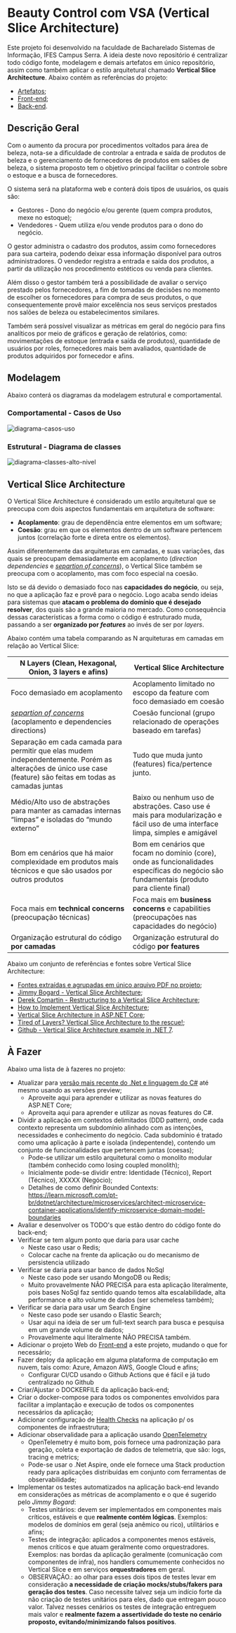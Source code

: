 # Beauty Control com VSA (Vertical Slice Architecture)

Este projeto foi desenvolvido na faculdade de Bacharelado Sistemas de Informação, IFES Campus Serra. A ideia deste novo repositório é centralizar todo código fonte, modelagem e demais artefatos em único repositório, assim como também aplicar o estilo arquitetural chamado **Vertical Slice Architecture**. Abaixo contém as referências do projeto:

- [Artefatos](https://github.com/HaraHeique/LES-artefatos-beauty-control);
- [Front-end](https://github.com/LarissaMotta/devweb-front-end);
- [Back-end](https://github.com/LarissaMotta/devweb-back-end).

## Descrição Geral

Com o aumento da procura por procedimentos voltados para área de beleza, nota-se a dificuldade de controlar a entrada e saída de produtos de beleza e o gerenciamento de fornecedores de produtos em salões de beleza,  o sistema proposto tem o objetivo principal facilitar o controle sobre o estoque e a busca de fornecedores.

O sistema será na plataforma web e conterá dois tipos de usuários, os quais são:
* Gestores - Dono do negócio e/ou gerente (quem compra produtos, mexe no estoque);
* Vendedores - Quem utiliza e/ou vende produtos para o dono do negócio.

O gestor administra o cadastro dos produtos, assim como fornecedores para sua carteira, podendo deixar essa informação disponível para outros administradores.
O vendedor registra a entrada e saída dos produtos, a partir da utilização nos procedimento estéticos ou venda para clientes.

Além disso o gestor também terá a possibilidade de avaliar o serviço prestado pelos fornecedores, a fim de tomadas de decisões no momento de escolher os fornecedores para compra de seus produtos, o que consequentemente provê maior excelência nos seus serviços prestados nos salões de beleza ou estabelecimentos similares.

Também será possível visualizar as métricas em geral do negócio para fins analíticos por meio de gráficos e geração de relatórios, como: movimentações de estoque (entrada e saída de produtos), quantidade de usuários por roles, fornecedores mais bem avaliados, quantidade de produtos adquiridos por fornecedor e afins.

## Modelagem

Abaixo conterá os diagramas da modelagem estrutural e comportamental.

### Comportamental - Casos de Uso

![diagrama-casos-uso](./docs/Imagens/diagrama-de-casos-uso.png)

### Estrutural - Diagrama de classes

![diagrama-classes-alto-nivel](./docs/Imagens/diagrama-classes-alto-nivel.png)

## Vertical Slice Architecture

O Vertical Slice Architecture é considerado um estilo arquitetural que se preocupa com dois aspectos fundamentais em arquitetura de software:

- **Acoplamento**: grau de dependência entre elementos em um software;
- **Coesão**: grau em que os elementos dentro de um software pertencem juntos (correlação forte e direta entre os elementos).

Assim diferentemente das arquiteturas em camadas, e suas variações, das quais se preocupam demasiadamente em acoplamento (*direction dependencies* e [*separtion of concerns*](https://blog.cleancoder.com/uncle-bob/2012/08/13/the-clean-architecture.html)), o Vertical Slice também se preocupa com o acoplamento, mas com foco especial na coesão.

Isto se dá devido o demasiado foco nas **capacidades do negócio**, ou seja, no que a aplicação faz e provê para o negócio. Logo acaba sendo ideias para sistemas que **atacam o problema do domínio que é desejado resolver**, dos quais são a grande maioria no mercado. Como consequência dessas características a forma como o código é estruturado muda, passando a ser **organizado por *features*** ao invés de ser por *layers*. 

Abaixo contém uma tabela comparando as N arquiteturas em camadas em relação ao Vertical Slice:

N Layers (Clean, Hexagonal, Onion, 3 layers e afins)|Vertical Slice Architecture
---|---
Foco demasiado em acoplamento|Acoplamento limitado no escopo da feature com foco demasiado em coesão
[*separtion of concerns*](https://blog.cleancoder.com/uncle-bob/2012/08/13/the-clean-architecture.html) (acoplamento e dependencies directions)|Coesão funcional (grupo relacionado de operações baseado em tarefas)
Separação em cada camada para permitir que elas mudem independentemente. Porém as alterações de único use case (feature) são feitas em todas as camadas juntas|Tudo que muda junto (features) fica/pertence junto.
Médio/Alto uso de abstrações para manter as camadas internas “limpas” e isoladas do “mundo externo”|Baixo ou nenhum uso de abstrações. Caso use é mais para modularização e fácil uso de uma interface limpa, simples e amigável
Bom em cenários que há maior complexidade em produtos mais técnicos e que são usados por outros produtos|Bom em cenários que focam no domínio (core), onde as funcionalidades específicas do negócio são fundamentais (produto para cliente final)
Foca mais em **technical concerns** (preocupação técnicas)|Foca mais em **business concerns** e capabilities (preocupações nas capacidades do negócio)
Organização estrutural do código **por camadas**|Organização estrutural do código **por features**

Abaixo um conjunto de referências e fontes sobre Vertical Slice Architecture:

- [Fontes extraídas e agrupadas em único arquivo PDF no projeto](./docs/Referencias/Fontes%20Vertical%20Slice%20Architecture.pdf);
- [Jimmy Bogard - Vertical Slice Architecture](https://jimmybogard.com/vertical-slice-architecture/);
- [Derek Comartin - Restructuring to a Vertical Slice Architecture](https://codeopinion.com/restructuring-to-a-vertical-slice-architecture/);
- [How to Implement Vertical Slice Architecture](https://garywoodfine.com/implementing-vertical-slice-architecture/);
- [Vertical Slice Architecture in ASP.NET Core](https://code-maze.com/vertical-slice-architecture-aspnet-core/);
- [Tired of Layers? Vertical Slice Architecture to the rescue!](https://www.youtube.com/watch?v=lsddiYwWaOQ&list=PLfq-iighJjSH7qsHi_IFZt2ySa27KZQZ9&index=8);
- [Github - Vertical Slice Architecture example in .NET 7](https://github.com/nadirbad/VerticalSliceArchitecture).


## À Fazer

Abaixo uma lista de à fazeres no projeto:

- Atualizar para [versão mais recente do .Net e linguagem do C#](https://dotnet.microsoft.com/pt-br/download) até mesmo usando as versões preview;
  - Aproveite aqui para aprender e utilizar as novas features do ASP.NET Core;
  - Aproveita aqui para aprender e utilizar as novas features do C#.
- Dividir a aplicação em contextos delimitados (DDD pattern), onde cada contexto representa um subdomínio alinhado com as intenções, necessidades e conhecimento do negócio. Cada subdomínio é tratado como uma aplicação à parte e isolada (indepentende), contendo um conjunto de funcionalidades que pertencem juntas (coesas);
  - Pode-se utilizar um estilo arquitetural como o monolíto modular (também conhecido como losing coupled monolith);
  - Inicialmente pode-se dividir entre: Identidade (Técnico), Report (Técnico), XXXXX (Negócio);
  - Detalhes de como definir Bounded Contexts: https://learn.microsoft.com/pt-br/dotnet/architecture/microservices/architect-microservice-container-applications/identify-microservice-domain-model-boundaries
- Avaliar e desenvolver os TODO's que estão dentro do código fonte do back-end;
- Verificar se tem algum ponto que daria para usar cache
  - Neste caso usar o Redis;
  - Colocar cache na frente da aplicação ou do mecanismo de persistencia utilizado
- Verificar se daria para usar banco de dados NoSql
  - Neste caso pode ser usando MongoDB ou Redis;
  - Muito provavelmente NÃO PRECISA para esta aplicação literalmente, pois bases NoSql faz sentido quando temos alta escalabilidade, alta performance e alto volume de dados (ser schemeless também);
- Verificar se daria para usar um Search Engine
  - Neste caso pode ser usando o Elastic Search;
  - Usar aqui na ideia de ser um full-text search para busca e pesquisa em um grande volume de dados;
  - Provavelmente aqui literalmente NÃO PRECISA também.
- Adicionar o projeto Web do [Front-end](https://github.com/LarissaMotta/devweb-front-end) a este projeto, mudando o que for necessário;
- Fazer deploy da aplicação em alguma plataforma de computação em nuvem, tais como: Azure, Amazon AWS, Google Cloud e afins;
  - Configurar CI/CD usando o Github Actions que é fácil e já tudo centralizado no Github
- Criar/Ajustar o DOCKERFILE da aplicação back-end;
- Criar o docker-compose para todos os componentes envolvidos para facilitar a implantação e execução de todos os componentes necessários da aplicação;
- Adicionar configuração de [Health Checks](https://learn.microsoft.com/en-us/aspnet/core/host-and-deploy/health-checks?view=aspnetcore-8.0) na aplicação p/ os componentes de infraestrutura;
- Adicionar observalidade para a aplicação usando [OpenTelemetry](https://github.com/open-telemetry)
  - OpenTelemetry é muito bom, pois fornece uma padronização para geração, coleta e exportação de dados de telemetria, que são: logs, tracing e metrics;
  - Pode-se usar o .Net Aspire, onde ele fornece uma Stack production ready para aplicações distribuídas em conjunto com ferramentas de observabilidade;
- Implementar os testes automatizados na aplicação back-end levando em considerações as métricas de acomplamento e o que é sugerido pelo *Jimmy Bogard*:
  - Testes unitários: devem ser implementados em componentes mais críticos, estáveis e que **realmente contém lógicas**. Exemplos: modelos de domínios em geral (seja anêmico ou rico), utilitários e afins;
  - Testes de integração: aplicados a componentes menos estáveis, menos críticos e que atuam geralmente como orquestradores. Exemplos: nas bordas da aplicação geralmente (comunicação com componentes de infra), nos handlers comumemente conhecidos no Vertical Slice e em serviços **orquestradores** em geral.
  - OBSERVAÇÃO.: ao olhar para esses dois tipos de testes levar em consideração **a necessidade de criação mocks/stubs/fakers para geração dos testes**. Caso necessite talvez seja um indício forte da não criação de testes unitários para eles, dado que entregam pouco valor. Talvez nesses cenários os testes de integração entreguem mais valor e **realmente fazem a assertividade do teste no cenário proposto, evitando/minimizando falsos positivos**.
